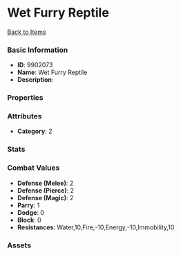 # Wet Furry Reptile



[Back to Items](../items.md)

### Basic Information

- **ID**: 9902073
- **Name**: Wet Furry Reptile
- **Description**: 

### Properties


### Attributes

- **Category**: 2

### Stats


### Combat Values

- **Defense (Melee)**: 2
- **Defense (Pierce)**: 2
- **Defense (Magic)**: 2
- **Parry**: 1
- **Dodge**: 0
- **Block**: 0
- **Resistances**: Water,10,Fire,-10,Energy,-10,Immobility,10

### Assets


